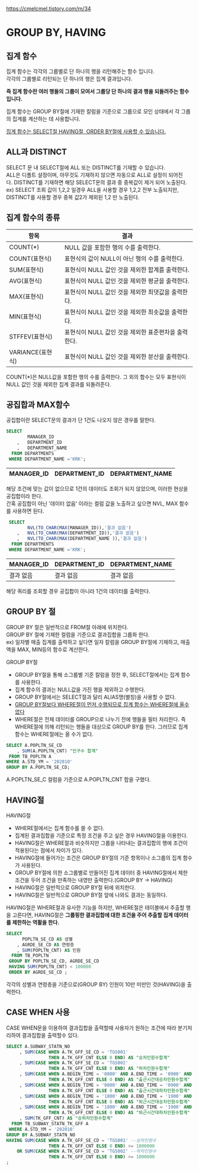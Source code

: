 https://cmelcmel.tistory.com/m/34

<H1>GROUP BY, HAVING</H1>

<H2>집계 함수</H2>

집계 함수는 각각의 그룹별로 단 하나의 행을 리턴해주는 함수 입니다.<br>
각각의 그룹별로 리턴되는 단 하나의 행은 집계 결과입니다.<br>

**즉 집계 함수란 여러 행들의 그룹이 모여서 그룹당 단 하나의 결과 행을 되돌려주는 함수입니다.**

집계 함수는 GROUP BY절에 기재한 칼럼을 기준으로 그룹으로 모인 상태에서 각 그룹의 집계를 계산하는 데 사용합니다.<br>

<u>집계 함수는 SELECT절 HAVING절, ORDER BY절에 사용할 수 있습니다.</u>

<H2>ALL과 DISTINCT</H2>

SELECT 문 내 SELECT절에 ALL 또는 DISTINCT를 기재할 수 있습니다.<br>
ALL은 디폴트 설정이며, 아무것도 기재하지 않으면 자동으로 ALL로 설정이 되어진다.&nbsp;DISTINCT를 기재하면 해당 SELECT문의 결과 중 중복값이 제거 되어 노출된다.<br>
ex) SELECT 조회 값이 1,2,2 일경우 ALL을 사용할 경우 1,2,2 전부 노출되지만, DISTINCT를 사용할 경우 중복 값2가 제외된 1,2 만 노출된다.
<br>

<H2>집계 함수의 종류</H2>

|항목|결과|
|----|----|
|COUNT(*)|NULL 값을 포함한 행의 수를 출력한다.|
|COUNT(표현식)|표현식의 값이 NULL이 아닌 행의 수를 출력한다.|
|SUM(표현식)|표현식이 NULL 값인 것을 제외한 합계를 출력한다.|
|AVG(표현식)|표현식이 NULL 값인 것을 제외한 평균을 출력한다.|
|MAX(표현식)|표현식이 NULL 값인 것을 제외한 최댓값을 출력한다.|
|MIN(표현식)|표현식이 NULL 값인 것을 제외한 최솟값을 출력한다.|
|STFFEV(표현식)|표현식이 NULL 값인 것을 제외한 표준편차을 출력한다.|
|VARIANCE(표현식)|표현식이 NULL 값인 것을 제외한 분산을 출력한다.|

COUNT(*)은 NULL값을 포함한 행의 수를 출력한다. 그 외의 함수는 모두 표현식이 NULL 값인 것을 제외한 집계 결과를 되돌려준다.

<H2>공집합과 MAX함수</H2>

공집합이란 SELECT문의 결과가 단 1건도 나오지 않은 경우를 말한다.

```SQL
SELECT 
 		MANAGER_ID
 	,	DEPARTMENT_ID 
 	, 	DEPARTMENT_NAME 
  FROM DEPARTMENTS
 WHERE DEPARTMENT_NAME ='KRK';
```

|MANAGER_ID|DEPARTMENT_ID|DEPARTMENT_NAME|
|----------|-------------|---------------|

해당 조건에 맞는 값이 없으므로 1건의 데이터도 조회가 되지 않았으며,
이러한 현상을 공집합이라 한다.<BR>
간혹 공집합이 아닌 '데이터 없음' 이라는 컬럼 값을 노출하고 싶으면 NVL,   MAX 함수를 사용하면 된다.

```SQL
 SELECT 
 		NVL(TO_CHAR(MAX(MANAGER_ID)),'결과 없음')
 	,	NVL(TO_CHAR(MAX(DEPARTMENT_ID)),'결과 없음')
 	,	NVL(TO_CHAR(MAX(DEPARTMENT_NAME )),'결과 없음')
  FROM DEPARTMENTS
 WHERE DEPARTMENT_NAME ='KRK';

```
|MANAGER_ID|DEPARTMENT_ID|DEPARTMENT_NAME|
|----------|-------------|---------------|
|결과 없음 | 결과 없음| 결과 없음|

해당 쿼리를 조회할 경우 공집합이 아니라 1건의 데이터를 출력한다.

<H2>GROUP BY 절</H2>

GROUP BY 절은 일반적으로 FROM절 아래에 위치한다.<br>
GROUP BY 절에 기재한 컬럼을 기준으로 결과집합을 그룹화 한다.<br>
ex) 일자별 매출 집계를 출력하고 싶다면 일자 칼럼을 GROUP BY절에 기재하고, 매출액을 MAX, MIN등의 함수로 계산한다.<br>

GROUP BY절<br>

 * GROUP BY절을 통해 소그룹별 기준 칼럼을 정한 후, SELECT절에서는 집계 함수를 사용한다.
 * 집계 함수의 결과는 NULL값을 가진 행을 제외하고 수행한다.
 * GROUP BY절에서는 SELECT절과 달리 ALIAS명(별칭)을 사용할 수 없다.
 * <u>GROUP BY절보다 WHERE절이 먼저 수행되므로 집계 함수는 WHERE절에 올수 없다 </u>
 * WHERE절은 전체 데이터를 GROUP으로 나누기 전에 행들을 필터 처리한다.
  즉 WHERE절에 의해 리턴되는 행들을 대상으로 GROUP BY를 한다. 
  그러므로 집계 함수는 WHERE절에는 올 수가 없다.

  ```SQL
 SELECT A.POPLTN_SE_CD 
      , SUM(A.POPLTN_CNT) "인구수 합계"
   FROM TB_POPLTN A
  WHERE A.STD_YM = '202010'
  GROUP BY A.POPLTN_SE_CD;
  ```

A.POPLTN_SE_C 컬럼을 기준으로 A.POPLTN_CNT 합을 구했다.


<H2>HAVING절</H2>

HAVING절<br>

 * WHERE절에서는 집계 함수를 쓸 수 없다.
 * 집계된 결과집합을 기준으로 특정 조건을 주고 싶은 경우 HAVING절을 이용한다.
 * HAVING절은 WHERE절과 비슷하지만 그룹을 나타내는 결과집합의 행에 조건이 적용된다는 점에서 차이가 있다.
 * HAVING절에 들어가는 조건은 GROUP BY절의 기준 항목이나 소그룹의 집계 함수가 사용된다.
 * GROUP BY절에 의한 소그룹별로 만들어진 집계 데이터 중 HAVING절에서 제한 조건을 두어 조건을 만족하는 내영만 출력한다.(GROUP BY -> HAVING)
 * HAVING절은 일반적으로 GROUP BY절 뒤에 위치한다.
 * HAVING절은 일반적으로 GROUP BY절 앞에 나와도 결과는 동일하다.

 HAVING절은 WHERE절과 유사한 기능을 하지만, WHERE절은 테이블에서 추출할 행을 고른다면, HAVING절은 **그룹핑한 결과집합에 대한 조건을 주어 추출할 집계 데이터를 제한하는 역활을 한다.**

```SQL
SELECT 
	  POPLTN_SE_CD AS 성별
	, AGRDE_SE_CD AS 연령층
	, SUM(POPLTN_CNT) AS 인원
  FROM TB_POPLTN
 GROUP BY POPLTN_SE_CD, AGRDE_SE_CD
 HAVING SUM(POPLTN_CNT) < 100000
 ORDER BY AGRDE_SE_CD ;
```

각각의 성별과 연령층을 기준으로(GROUP BY) 인원이 10만 미만인 것(HAVING)을 출력한다.<BR>

<H2>CASE WHEN 사용</H2>

CASE WHEN문을 이용하여 결과집합을 출력할때 사용자가 원하는 조건에 따라 분기처리하여 결과집합을 출력할수 있다.

```SQL
SELECT A.SUBWAY_STATN_NO
     , SUM(CASE WHEN A.TK_GFF_SE_CD = 'TGS001'
                THEN A.TK_GFF_CNT ELSE 0 END) AS "승차인원수합계"
     , SUM(CASE WHEN A.TK_GFF_SE_CD = 'TGS002'
                THEN A.TK_GFF_CNT ELSE 0 END) AS "하차인원수합계"
     , SUM(CASE WHEN A.BEGIN_TIME = '0800' AND A.END_TIME = '0900' AND A.TK_GFF_SE_CD = 'TGS001'
                THEN A.TK_GFF_CNT ELSE 0 END) AS "출근시간대승차인원수합계"
     , SUM(CASE WHEN A.BEGIN_TIME = '0800' AND A.END_TIME = '0900' AND A.TK_GFF_SE_CD = 'TGS002'
                THEN A.TK_GFF_CNT ELSE 0 END) AS "출근시간대하차인원수합계"
     , SUM(CASE WHEN A.BEGIN_TIME = '1800' AND A.END_TIME = '1900' AND A.TK_GFF_SE_CD = 'TGS001'
                THEN A.TK_GFF_CNT ELSE 0 END) AS "퇴근시간대승차인원수합계"
     , SUM(CASE WHEN A.BEGIN_TIME = '1800' AND A.END_TIME = '1900' AND A.TK_GFF_SE_CD = 'TGS002'
                THEN A.TK_GFF_CNT ELSE 0 END) AS "퇴근시간대하차인원수합계"
     , SUM(TK_GFF_CNT) AS "승하차인원수합계"
  FROM TB_SUBWAY_STATN_TK_GFF A
 WHERE A.STD_YM = '202010'
GROUP BY A.SUBWAY_STATN_NO
HAVING SUM(CASE WHEN A.TK_GFF_SE_CD = 'TGS001' --승차인원수
                THEN A.TK_GFF_CNT ELSE 0 END) >= 1000000
    OR SUM(CASE WHEN A.TK_GFF_SE_CD = 'TGS002' --하차인원수
                THEN A.TK_GFF_CNT ELSE 0 END) >= 1000000
;
```







